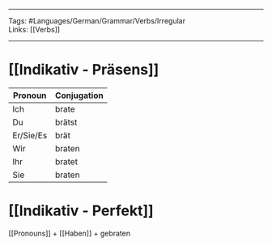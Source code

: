 ___
Tags: #Languages/German/Grammar/Verbs/Irregular  
Links: [[Verbs]]
___
# [[Indikativ - Präsens]]
Pronoun|Conjugation
------------ | ------------
Ich | brate
Du | brätst
Er/Sie/Es | brät
Wir | braten
Ihr | bratet
Sie | braten


# [[Indikativ - Perfekt]]
[[Pronouns]] + [[Haben]] + gebraten